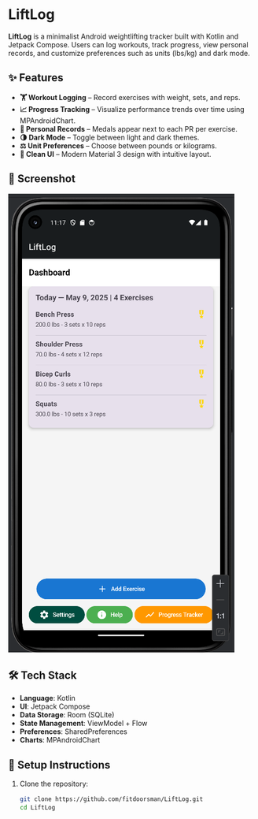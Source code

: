 # LiftLog

**LiftLog** is a minimalist Android weightlifting tracker built with Kotlin and Jetpack Compose. Users can log workouts, track progress, view personal records, and customize preferences such as units (lbs/kg) and dark mode.

## ✨ Features

- **🏋️ Workout Logging** – Record exercises with weight, sets, and reps.
- **📈 Progress Tracking** – Visualize performance trends over time using MPAndroidChart.
- **🥇 Personal Records** – Medals appear next to each PR per exercise.
- **🌗 Dark Mode** – Toggle between light and dark themes.
- **⚖️ Unit Preferences** – Choose between pounds or kilograms.
- **🧼 Clean UI** – Modern Material 3 design with intuitive layout.

## 📸 Screenshot

![LiftLog Screenshot](/images/LiftLog.png) 


## 🛠️ Tech Stack

- **Language**: Kotlin  
- **UI**: Jetpack Compose  
- **Data Storage**: Room (SQLite)  
- **State Management**: ViewModel + Flow  
- **Preferences**: SharedPreferences  
- **Charts**: MPAndroidChart  

## 🚀 Setup Instructions

1. Clone the repository:
   ```bash
   git clone https://github.com/fitdoorsman/LiftLog.git
   cd LiftLog
